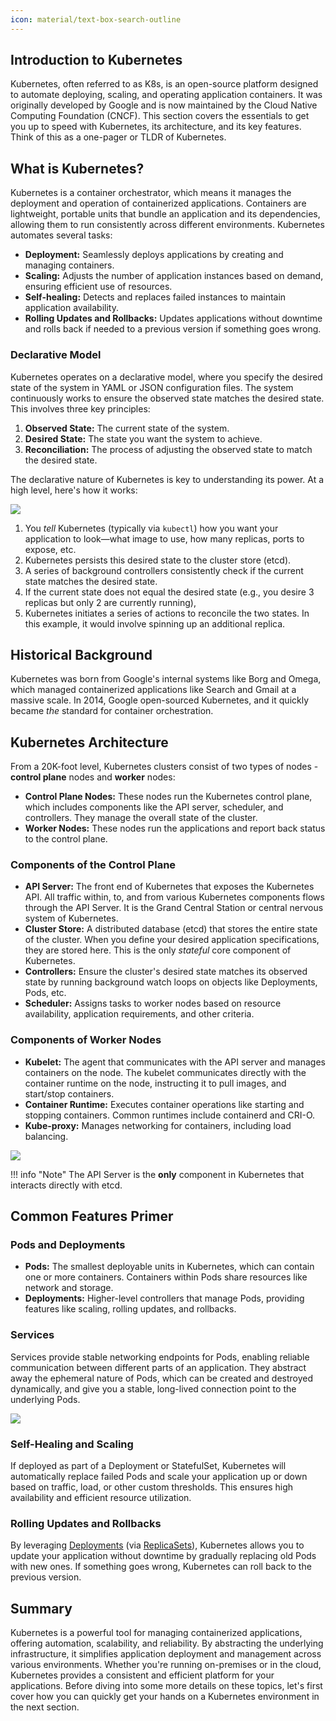 ```yaml
---
icon: material/text-box-search-outline
---
```


## Introduction to Kubernetes

Kubernetes, often referred to as K8s, is an open-source platform designed to automate deploying, scaling, and operating application containers. It was originally developed by Google and is now maintained by the Cloud Native Computing Foundation (CNCF). This section covers the essentials to get you up to speed with Kubernetes, its architecture, and its key features. Think of this as a one-pager or TLDR of Kubernetes.

## What is Kubernetes?

Kubernetes is a container orchestrator, which means it manages the deployment and operation of containerized applications. Containers are lightweight, portable units that bundle an application and its dependencies, allowing them to run consistently across different environments. Kubernetes automates several tasks:

- **Deployment:** Seamlessly deploys applications by creating and managing containers.
- **Scaling:** Adjusts the number of application instances based on demand, ensuring efficient use of resources.
- **Self-healing:** Detects and replaces failed instances to maintain application availability.
- **Rolling Updates and Rollbacks:** Updates applications without downtime and rolls back if needed to a previous version if something goes wrong.

<h3>Declarative Model</h3>

Kubernetes operates on a declarative model, where you specify the desired state of the system in YAML or JSON configuration files. The system continuously works to ensure the observed state matches the desired state. This involves three key principles:

1. **Observed State:** The current state of the system.
2. **Desired State:** The state you want the system to achieve.
3. **Reconciliation:** The process of adjusting the observed state to match the desired state.

The declarative nature of Kubernetes is key to understanding its power. At a high level, here's how it works:

![](../images/overview.svg)

1. You *tell* Kubernetes (typically via `kubectl`) how you want your application to look—what image to use, how many replicas, ports to expose, etc.
2. Kubernetes persists this desired state to the cluster store (etcd).
3. A series of background controllers consistently check if the current state matches the desired state.
4. If the current state does not equal the desired state (e.g., you desire 3 replicas but only 2 are currently running),
5. Kubernetes initiates a series of actions to reconcile the two states. In this example, it would involve spinning up an additional replica.

## Historical Background

Kubernetes was born from Google's internal systems like Borg and Omega, which managed containerized applications like Search and Gmail at a massive scale. In 2014, Google open-sourced Kubernetes, and it quickly became *the* standard for container orchestration.

## Kubernetes Architecture

From a 20K-foot level, Kubernetes clusters consist of two types of nodes - **control plane** nodes and **worker** nodes:

- **Control Plane Nodes:** These nodes run the Kubernetes control plane, which includes components like the API server, scheduler, and controllers. They manage the overall state of the cluster.
- **Worker Nodes:** These nodes run the applications and report back status to the control plane.

<h3>Components of the Control Plane</h3>

- **API Server:** The front end of Kubernetes that exposes the Kubernetes API. All traffic within, to, and from various Kubernetes components flows through the API Server. It is the Grand Central Station or central nervous system of Kubernetes.
- **Cluster Store:** A distributed database (etcd) that stores the entire state of the cluster. When you define your desired application specifications, they are stored here. This is the only *stateful* core component of Kubernetes.
- **Controllers:** Ensure the cluster's desired state matches its observed state by running background watch loops on objects like Deployments, Pods, etc.
- **Scheduler:** Assigns tasks to worker nodes based on resource availability, application requirements, and other criteria.

<h3>Components of Worker Nodes</h3>

- **Kubelet:** The agent that communicates with the API server and manages containers on the node. The kubelet communicates directly with the container runtime on the node, instructing it to pull images, and start/stop containers.
- **Container Runtime:** Executes container operations like starting and stopping containers. Common runtimes include containerd and CRI-O.
- **Kube-proxy:** Manages networking for containers, including load balancing.

![](../images/overview-2.svg)

!!! info "Note"
    The API Server is the **only** component in Kubernetes that interacts directly with etcd.

## Common Features Primer

<h3>Pods and Deployments</h3>

- **Pods:** The smallest deployable units in Kubernetes, which can contain one or more containers. Containers within Pods share resources like network and storage.
- **Deployments:** Higher-level controllers that manage Pods, providing features like scaling, rolling updates, and rollbacks.

<h3>Services</h3>

Services provide stable networking endpoints for Pods, enabling reliable communication between different parts of an application. They abstract away the ephemeral nature of Pods, which can be created and destroyed dynamically, and give you a stable, long-lived connection point to the underlying Pods.

![](../images/labels-selectors.svg)

<h3>Self-Healing and Scaling</h3>

If deployed as part of a Deployment or StatefulSet, Kubernetes will automatically replace failed Pods and scale your application up or down based on traffic, load, or other custom thresholds. This ensures high availability and efficient resource utilization.

<h3>Rolling Updates and Rollbacks</h3>

By leveraging [Deployments](https://kubernetes.io/docs/concepts/workloads/controllers/deployment/) (via [ReplicaSets](https://kubernetes.io/docs/concepts/workloads/controllers/replicaset/)), Kubernetes allows you to update your application without downtime by gradually replacing old Pods with new ones. If something goes wrong, Kubernetes can roll back to the previous version.

## Summary

Kubernetes is a powerful tool for managing containerized applications, offering automation, scalability, and reliability. By abstracting the underlying infrastructure, it simplifies application deployment and management across various environments. Whether you're running on-premises or in the cloud, Kubernetes provides a consistent and efficient platform for your applications. Before diving into some more details on these topics, let's first cover how you can quickly get your hands on a Kubernetes environment in the next section.